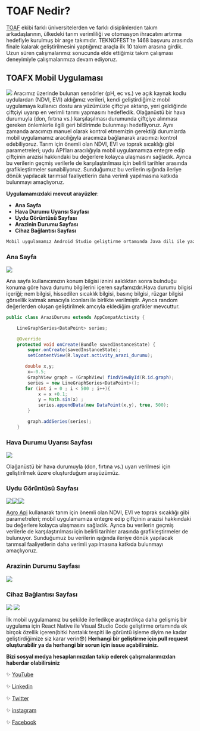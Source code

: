 # TOAF Nedir?

[TOAF](https://www.toafx.org/) ekibi farklı üniversitelerden ve farklı disiplinlerden takım arkadaşlarının, ülkedeki tarım verimliliği ve otomasyon ihracatını artırma hedefiyle kurulmuş bir arge takımıdır. TEKNOFEST’te 1468 başvuru arasında finale kalarak geliştirilmesini yaptığımız araçla ilk 10 takım arasına girdik. Uzun süren çalışmalarımız sonucunda elde ettiğimiz takım çalışması deneyimiyle çalışmalarımıza devam ediyoruz.


## TOAFX Mobil Uygulaması


![](images/1.jpeg)
Aracımız üzerinde bulunan sensörler (pH, ec vs.) ve açık kaynak kodlu uydulardan (NDVI, EVI) aldığımız verileri, kendi geliştirdiğimiz mobil uygulamaya kullanıcı dostu ara yüzümüzle çiftçiye aktarıp, yeri geldiğinde çiftçiyi uyarıp en verimli tarımı yapmasını hedefledik. Olağanüstü bir hava durumuyla (don, fırtına vs.) karşılaşılması durumunda çiftçiye alınması gereken önlemlerle ilgili geri bildirimde bulunmayı hedefliyoruz. Aynı zamanda aracımızı manuel olarak kontrol etmemizin gerektiği durumlarda mobil uygulamamız aracılığıyla aracımıza bağlanarak aracımızı kontrol edebiliyoruz. Tarım için önemli olan NDVI, EVI ve toprak sıcaklığı gibi parametreleri; uydu API’ları aracılığıyla mobil uygulamamıza entegre edip çiftçinin arazisi hakkındaki bu değerlere kolayca ulaşmasını sağladık. Ayrıca bu verilerin geçmiş verilerle de karşılaştırılması için belirli tarihler arasında grafikleştirmeler sunabiliyoruz. Sunduğumuz bu verilerin ışığında ileriye dönük yapılacak tarımsal faaliyetlerin daha verimli yapılmasına katkıda bulunmayı amaçlıyoruz.

**Uygulamamızdaki mevcut arayüzler**:

* **Ana Sayfa**
* **Hava Durumu Uyarısı Sayfası**
* **Uydu Görüntüsü Sayfası**
* **Arazinin Durumu Sayfası**
* **Cihaz Bağlantısı Sayfası**

```java
Mobil uygulamamız Android Studio geliştirme ortamında Java dili ile yazılmıştır.
```


### Ana Sayfa

![](images/2.png) 

Ana sayfa kullanıcımızın konum bilgisi iznini aaldıktan sonra bulnduğu konuma göre hava durumu bilgilerini içeren sayfamızdır.Hava durumu bilgisi içeriği; nem bilgisi, hissedilen sıcaklık bilgisi, basınç bilgisi, rüzgar bilgisi görsellik katmak amacıyla iconları ile birlikte verilmiştir. Ayrıca random değerlerden oluşan geliştirilmek amcıyla eklediğim grafikler mevcuttur.

```java
public class AraziDurumu extends AppCompatActivity {

    LineGraphSeries<DataPoint> series;

    @Override
    protected void onCreate(Bundle savedInstanceState) {
        super.onCreate(savedInstanceState);
        setContentView(R.layout.activity_arazi_durumu);

       double x,y;
        x=-0.5;
        GraphView graph = (GraphView) findViewById(R.id.graph);
        series = new LineGraphSeries<DataPoint>();
       for (int i = 0 ; i < 500 ; i++){
            x = x +0.1;
            y = Math.sin(x) ;
            series.appendData(new DataPoint(x,y), true, 500);
        }

        graph.addSeries(series);
    }
```


### Hava Durumu Uyarısı Sayfası

![](images/3.png)

Olağanüstü bir hava durumuyla (don, fırtına vs.) uyarı verilmesi için geliştirilmek üzere oluşturduğum arayüzümüz.

### Uydu Görüntüsü Sayfası

![](images/4.png)![](images/5.png)![](images/6.png) 

[Agro Api](https://agromonitoring.com/) kullanarak tarım için önemli olan NDVI, EVI ve toprak sıcaklığı gibi parametreleri; mobil uygulamamıza entegre edip çiftçinin arazisi hakkındaki bu değerlere kolayca ulaşmasını sağladık. Ayrıca bu verilerin geçmiş verilerle de karşılaştırılması için belirli tarihler arasında grafikleştirmeler de bulunuyor. Sunduğumuz bu verilerin ışığında ileriye dönük yapılacak tarımsal faaliyetlerin daha verimli yapılmasına katkıda bulunmayı amaçlıyoruz.

### Arazinin Durumu Sayfası

![](images/9.png)

### Cihaz Bağlantısı Sayfası

![](images/7.png) ![](images/8.png)


İlk mobil uygulamamız  bu şekilde ilerledikçe araştırdıkça daha gelişmiş bir uygulama için React Native ile Visual Studio Code geliştirme ortamında ek birçok özellik içeren(bitki hastalık tespiti ile görüntü işleme diyim ne kadar geliştirdiğimize siz karar verin😎)
**Herhangi bir geliştirme için pull request oluşturabilir ya da herhangi bir sorun için issue açabilirsiniz.**


**Bizi sosyal medya hesaplarımızdan takip ederek çalışmalarımızdan haberdar olabilirsiniz**

✨ [YouTube](https://www.youtube.com/channel/UCpGEhZnwdM3ZQ8zSgAKUhSw)

✨ [Linkedin](https://www.linkedin.com/company/toaf/)

✨ [Twitter](https://twitter.com/toaf_x)

✨ [instagram](https://www.instagram.com/toaf_x/)

✨ [Facebook](https://www.facebook.com/TOAF-102412425107313/?view_public_for=102412425107313)

